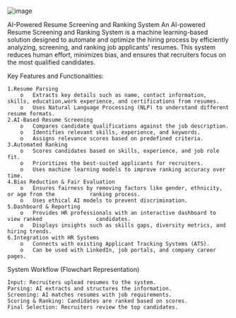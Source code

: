 ![image](https://github.com/user-attachments/assets/1c66cfc4-86b6-4c4f-ac01-3229b15b9627)


AI-Powered Resume Screening and Ranking System
An AI-powered Resume Screening and Ranking System is a machine learning-based solution designed to automate and optimize the hiring process by efficiently analyzing, screening, and ranking job applicants' resumes. This system reduces human effort, minimizes bias, and ensures that recruiters focus on the most qualified candidates.



Key Features and Functionalities:

    1.Resume Parsing
        o	Extracts key details such as name, contact information, skills, education,work experience, and certifications from resumes.
        o	Uses Natural Language Processing (NLP) to understand different resume formats.
    2.AI-Based Resume Screening
        o	Compares candidate qualifications against the job description.
        o	Identifies relevant skills, experience, and keywords.
        o	Assigns relevance scores based on predefined criteria.
    3.Automated Ranking
        o	Scores candidates based on skills, experience, and job role fit.
        o	Prioritizes the best-suited applicants for recruiters.
        o	Uses machine learning models to improve ranking accuracy over time.
    4.Bias Reduction & Fair Evaluation
        o	Ensures fairness by removing factors like gender, ethnicity, or age from the           ranking process.
        o	Uses ethical AI models to prevent discrimination.
    5.Dashboard & Reporting
        o	Provides HR professionals with an interactive dashboard to view ranked                 candidates.
        o	Displays insights such as skills gaps, diversity metrics, and hiring trends.
    6.Integration with HR Systems
        o	Connects with existing Applicant Tracking Systems (ATS).
        o	Can be used with LinkedIn, job portals, and company career pages.


System Workflow (Flowchart Representation)

    Input: Recruiters upload resumes to the system.
    Parsing: AI extracts and structures the information.
    Screening: AI matches resumes with job requirements.
    Scoring & Ranking: Candidates are ranked based on scores.
    Final Selection: Recruiters review the top candidates.
